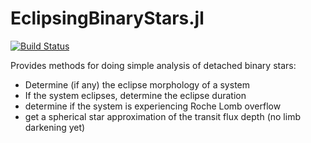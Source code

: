 # EclipsingBinaryStars.jl

[![Build Status](https://travis-ci.com/m-wells/EclipsingBinaryStars.jl.svg?token=qtRCxXQJn8B2HN1f6h3k&branch=master)](https://travis-ci.com/m-wells/EclipsingBinaryStars.jl)

Provides methods for doing simple analysis of detached binary stars:
* Determine (if any) the eclipse morphology of a system
* If the system eclipses, determine the eclipse duration
* determine if the system is experiencing Roche Lomb overflow
* get a spherical star approximation of the transit flux depth (no limb darkening yet)
